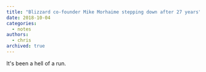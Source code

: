 ```yaml
---
title: "Blizzard co-founder Mike Morhaime stepping down after 27 years"
date: 2018-10-04
categories:
  - notes
authors:
  - chris
archived: true
---
```


It's been a hell of a run.
